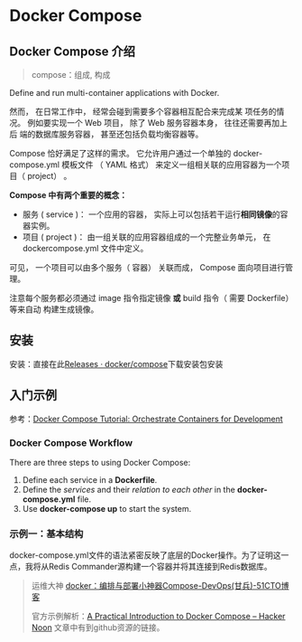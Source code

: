 # Docker Compose



## Docker Compose 介绍

> compose：组成, 构成  

Define and run multi-container applications with Docker.



然而， 在日常工作中， 经常会碰到需要多个容器相互配合来完成某 项任务的情况。 例如要实现一个 Web 项目， 除了 Web 服务容器本身， 往往还需要再加上后 端的数据库服务容器， 甚至还包括负载均衡容器等。

 Compose 恰好满足了这样的需求。 它允许用户通过一个单独的 docker-compose.yml 模板文件 （ YAML 格式） 来定义一组相关联的应用容器为一个项目（ project） 。    



**Compose 中有两个重要的概念：** 

- 服务 ( service )： 一个应用的容器， 实际上可以包括若干运行**相同镜像**的容器实例。 
- 项目 ( project )： 由一组关联的应用容器组成的一个完整业务单元， 在 dockercompose.yml 文件中定义。    

可见， 一个项目可以由多个服务（ 容器） 关联而成， Compose 面向项目进行管理。    



注意每个服务都必须通过 image 指令指定镜像 **或** build 指令（ 需要 Dockerfile） 等来自动 构建生成镜像。    



## 安装



安装：直接在此[Releases · docker/compose](https://github.com/docker/compose/releases "Releases · docker/compose")下载安装包安装





## 入门示例



参考：[Docker Compose Tutorial: Orchestrate Containers for Development](https://blog.codeship.com/orchestrate-containers-for-development-with-docker-compose/ )



### Docker Compose Workflow

There are three steps to using Docker Compose:

1. Define each service in a **Dockerfile**.
2. Define the *services* and their *relation to each other* in the **docker-compose.yml** file.
3. Use **docker-compose up** to start the system.



### 示例一：基本结构



docker-compose.yml文件的语法紧密反映了底层的Docker操作。为了证明这一点，我将从Redis Commander源构建一个容器并将其连接到Redis数据库。









> 运维大神 [docker：编排与部署小神器Compose-DevOps(甘兵)-51CTO博客](http://blog.51cto.com/ganbing/2083806 "docker：编排与部署小神器Compose-DevOps(甘兵)-51CTO博客") 
>
> 官方示例解析：[A Practical Introduction to Docker Compose – Hacker Noon](https://hackernoon.com/practical-introduction-to-docker-compose-d34e79c4c2b6 "A Practical Introduction to Docker Compose – Hacker Noon") 文章中有到github资源的链接。





